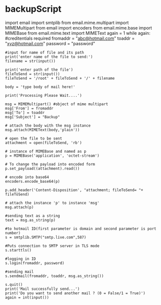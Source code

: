 # backupScript

import email
import smtplib
from email.mime.multipart import MIMEMultipart
from email import encoders
from email.mime.base import MIMEBase
from email.mime.text import MIMEText
again = 1
while again:
    #creditentials required
    fromaddr = "abc@hotmail.com"
    toaddr = "xyz@hotmail.com"
    password = "password"

    #input for name of file and its path
    print('enter name of the file to send:')
    filename = str(input())

    print('enter path of the file')
    fileToSend = str(input())
    fileToSend = '/root' + fileToSend + '/' + filename

    body = 'type body of mail here!'

    print('Processing Please Wait....')

    msg = MIMEMultipart() #object of mime multipart
    msg['From'] = fromaddr
    msg['To'] = toaddr
    msg['Subject'] = "Backup"

    # attach the body with the msg instance
    msg.attach(MIMEText(body,'plain'))

    # open the file to be sent
    attachment = open(fileToSend, 'rb')

    # instance of MIMEBase and named as p
    p = MIMEBase('application', 'octet-stream')

    # To change the payload into encoded form
    p.set_payload((attachment).read())

    # encode into base64
    encoders.encode_base64(p)

    p.add_header('Content-Disposition', "attachment; fileToSend= "+ fileToSend)

    # attach the instance 'p' to instance 'msg'
    msg.attach(p)

    #sending text as a string
    text = msg.as_string(p)

    #to hotmail ID(first parameter is domain and second parameter is port number)
    s = smtplib.SMTP("smtp.live.com",587)

    #Puts connection to SMTP server in TLS mode
    s.starttls()

    #logging in ID
    s.login(fromaddr, password)

    #sending mail
    s.sendmail(fromaddr, toaddr, msg.as_string())

    s.quit()
    print('Mail successfully send...')
    print('Do you want to send another mail ? (0 = False/1 = True)')
    again = int(input())
